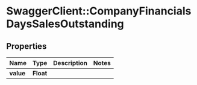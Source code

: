 # SwaggerClient::CompanyFinancialsDaysSalesOutstanding

## Properties
Name | Type | Description | Notes
------------ | ------------- | ------------- | -------------
**value** | **Float** |  | 


